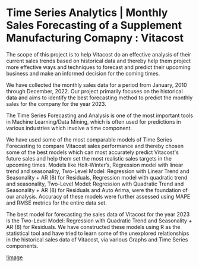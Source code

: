 # Time Series Analytics | Monthly Sales Forecasting of a Supplement Manufacturing Comapny : Vitacost


The scope of this project is to help Vitacost do an effective analysis of their current sales trends based on historical data and thereby help them project more effective ways and techniques to forecast and predict their upcoming business and make an informed decision for the coming times.

We have collected the monthly sales data for a period from January, 2010 through December, 2022. Our project primarily focuses on the historical data and aims to identify the best forecasting method to predict the monthly sales for the company for the year 2023.

The Time Series Forecasting and Analysis is one of the most important tools in Machine Learning/Data Mining, which is often used for predictions in various industries which involve a time component. 

We have used some of the most comparable models of Time Series Forecasting to compare Vitacost sales performance and thereby chosen some of the best models which can most accurately predict Vitacost's future sales and help them set the most realistic sales targets in the upcoming times. Models like Holt-Winter’s, Regression model with linear trend and seasonality, Two-Level Model: Regression with Linear Trend and Seasonality + AR (8) for Residuals, Regression model with quadratic trend and seasonality, Two-Level Model: Regression with Quadratic Trend and Seasonality + AR (8) for Residuals and Auto Arima, were the foundation of our analysis. Accuracy of these models were further assessed using MAPE and RMSE metrics for the entire data set. 

The best model for forecasting the sales data of Vitacost for the year 2023 is the Two-Level Model: Regression with Quadratic Trend and Seasonality + AR (8) for Residuals. We have constructed these models using R as the statistical tool and have tried to learn some of the unexplored relationships in the historical sales data of Vitacost, via various Graphs and Time Series components.


[!image](./Vitacost.jpeg)

